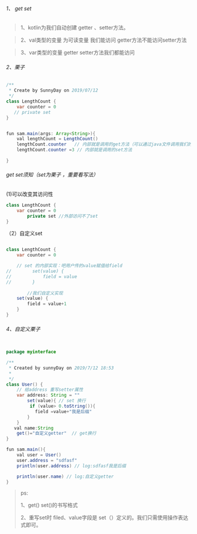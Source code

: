 ###### 1、 get set
>1、kotlin为我们自动创建 getter 、setter方法。

>2、val类型的变量 为可读变量 我们能访问 getter方法不能访问setter方法

>3、var类型的变量 getter setter方法我们都能访问

###### 2、栗子
```java
/**
 * Create by SunnyDay on 2019/07/12
 */
class LengthCount {
    var counter = 0
   // private set
}


fun sam.main(args: Array<String>){
    val lengthCount = LengthCount()
    lengthCount.counter   // 内部就是调用的get方法（可以通过java文件调用我们的LengthCount测试）
    lengthCount.counter =3 // 内部就是调用的set方法 
    
}

```
###### get set须知（set为栗子 ，重要看写法）
(1)可以改变其访问性
```java
class LengthCount {
    var counter = 0
        private set //外部访问不了set
}

```
（2）自定义set
```java

class LengthCount {
    var counter = 0

    // set 的内部实现：吧用户传的value赋值给field
//        set(value) {
//            field = value
//        }
        
        //我们自定义实现
    set(value) {
        field = value+1  
    }
}
```

###### 4、自定义栗子
```java

package myinterface

/**
 * Created by sunnyDay on 2019/7/12 18:53
 *
 */
class User() {
    // 给address 重写setter属性
    var address: String = ""
        set(value){ // set 换行
         if (value> 0.toString()){
           field =value+"我是后缀"
        }
    }
   val name:String
    get()="自定义getter"  // get换行
}

fun sam.main(){
    val user = User()
    user.address = "sdfasf"
    println(user.address) // log:sdfasf我是后缀

    println(user.name) // log:自定义getter
}
```

> ps:
>
> 1、get() set()的书写格式
>
> 2、重写set时 filed、value字段是 set（）定义的。我们只需使用操作表达式即可。
